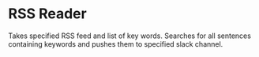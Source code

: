 # RSS Reader

Takes specified RSS feed and list of key words. Searches for all sentences containing keywords and pushes them to specified slack channel.